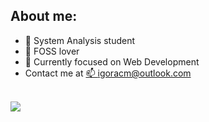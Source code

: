 ## About me:
- 🌱 System Analysis student
- 👯 FOSS lover
- 🤔 Currently focused on Web Development
- Contact me at <a href="mailto:igoracm@outlook.com">📫 igoracm@outlook.com</a>
<br>

<img src="https://github-readme-stats.vercel.app/api/top-langs/?username=igoracmelo&langs_count=10&theme=radical&layout=compact" width="max(50%, 300px)" />

